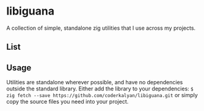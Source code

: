 # libiguana

A collection of simple, standalone zig utilities that I use across my projects.

## List

## Usage
Utilities are standalone wherever possible, and have no dependencies outside the standard library. Either add the library to your dependencies:
`$ zig fetch --save https://github.com/coderkalyan/libiguana.git`
or simply copy the source files you need into your project.
```
